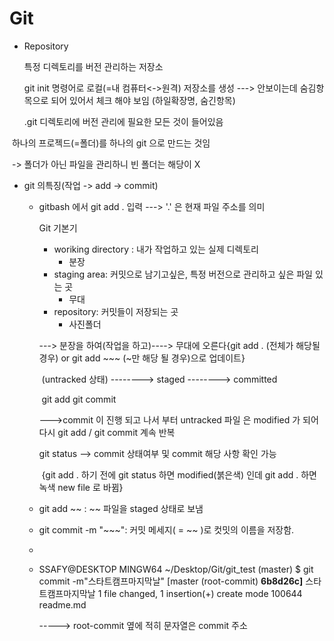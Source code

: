 # Git

- Repository

  특정 디렉토리를 버전 관리하는 저장소 

   git init 명령어로 로컬(=내 컴퓨터<->원격) 저장소를 생성 ---> 안보이는데 숨김항목으로 되어 있어서 체크 해야 보임 (하일확장명, 숨긴항목)

  .git 디렉토리에 버전 관리에 필요한 모든 것이 들어있음

​		하나의 프로젝드(=폴더)를 하나의 git 으로 만드는 것임

​			-> 폴더가 아닌 파일을 관리하니 빈 폴더는 해당이 X

- git 의특징(작업 -> add -> commit)

  - gitbash 에서 git add . 입력  ---> '.' 은 현재 파일 주소를 의미

    Git 기본기 

    - woriking directory : 내가 작업하고 있는 실제 디렉토리
      - 분장
    - staging area: 커밋으로 남기고싶은, 특정 버전으로 관리하고 싶은 파일 있는 곳
      - 무대
    - repository: 커밋들이 저장되는 곳
      - 사진폴더

    ---> 분장을 하여(작업을 하고)----> 무대에 오른다{git add . (전체가 해당될 경우) or   git add ~~~ (~만 해당 될 경우)으로 업데이트}

    ​			(untracked 상태)	-------->  staged    --------> committed

    ​											git add                  git commit

    --->commit 이 진행 되고 나서 부터 untracked 파일 은 modified 가 되어 다시 git add / git commit 계속 반복

     git status --> commit 상태여부 및 commit 해당 사항 확인 가능

    ​	{git add . 하기 전에 git status 하면 modified(붉은색) 인데 git add . 하면 녹색 new file 로 바뀜}

  - git add ~~ : ~~ 파일을 staged 상태로 보냄 

  - git commit -m "~~~": 커밋 메세지( = ~~ )로 컷밋의 이름을 저장함.

  - 

  - SSAFY@DESKTOP MINGW64 ~/Desktop/Git/git_test (master)
    $ git commit -m"스타트캠프마지막날"
    [master (root-commit) **6b8d26c]** 스타트캠프마지막날
     1 file changed, 1 insertion(+)
     create mode 100644 readme.md

    -----> root-commit 옆에 적히 문자열은 commit 주소

    